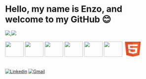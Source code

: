 # Hello, my name is Enzo, and welcome to my GitHub 😊

<div align="">
  <a href="https://github.com/enzocarvalhotech">
    <img height="145em" src="https://github-readme-stats.vercel.app/api?username=enzocarvalhotech&count_private=true&include_all_commits=true&show_icons=true&theme=transparent&hide_border=false&show_owner=true"/>
    <img height="145em" src="https://github-readme-stats.vercel.app/api/top-langs/?username=enzocarvalhotech&theme=transparent&hide_border=false&&layout=compact"/>
  </a>
</div>

<div style="display: inline_block"><br>
  
  <img align="center" height="50" width="60" src="https://cdn.jsdelivr.net/gh/devicons/devicon/icons/python/python-original.svg" />
          
  <img align="center" height="50" width="60" src="https://cdn.jsdelivr.net/gh/devicons/devicon/icons/mysql/mysql-original-wordmark.svg" />
  
  <img align="center" height="50" width="60" src="https://cdn.jsdelivr.net/gh/devicons/devicon/icons/git/git-original.svg" />
  
  <img align="center" height="50" width="60" src="https://cdn.jsdelivr.net/gh/devicons/devicon/icons/linux/linux-original.svg" />
  
  <img align="center" height="50" width="60" src="https://cdn.jsdelivr.net/gh/devicons/devicon/icons/pandas/pandas-original-wordmark.svg" />  
  
  <img align="center" height="50" width="60" src="https://cdn.jsdelivr.net/gh/devicons/devicon/icons/jupyter/jupyter-original-wordmark.svg" />
  
  <img align="center" height="50" width="60" src="https://raw.githubusercontent.com/devicons/devicon/master/icons/html5/html5-original.svg">

</div>

#

[![Linkedin](https://img.shields.io/badge/LinkedIn-0077B5?style=for-the-badge&logo=linkedin&logoColor=white)](https://www.linkedin.com/in/enzocarvalhotech/)
[![Gmail](https://img.shields.io/badge/Gmail-D14836?style=for-the-badge&logo=gmail&logoColor=white)](mailto:enzocarvalhotech@gmail.com)

